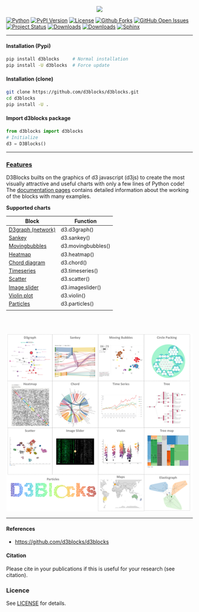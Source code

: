 <p align="center">
   <img src="https://github.com/d3blocks/d3blocks/blob/master/logo.png" align="center" width="600" />
</p>
 
[![Python](https://img.shields.io/pypi/pyversions/d3blocks)](https://img.shields.io/pypi/pyversions/d3blocks)
[![PyPI Version](https://img.shields.io/pypi/v/d3blocks)](https://pypi.org/project/d3blocks/)
[![License](https://img.shields.io/badge/license-GPL3-green.svg)](https://github.com/d3blocks/d3blocks/blob/master/LICENSE)
[![Github Forks](https://img.shields.io/github/forks/d3blocks/d3blocks.svg)](https://github.com/d3blocks/d3blocks/network)
[![GitHub Open Issues](https://img.shields.io/github/issues/d3blocks/d3blocks.svg)](https://github.com/d3blocks/d3blocks/issues)
[![Project Status](http://www.repostatus.org/badges/latest/active.svg)](http://www.repostatus.org/#active)
[![Downloads](https://pepy.tech/badge/d3blocks/month)](https://pepy.tech/project/d3blocks/month)
[![Downloads](https://pepy.tech/badge/d3blocks)](https://pepy.tech/project/d3blocks)
[![Sphinx](https://img.shields.io/badge/Sphinx-Docs-blue)](https://d3blocks.github.io/d3blocks/)


-------------------------------------------------------------------------

#### Installation (Pypi)
```bash
pip install d3blocks     # Normal installation
pip install -U d3blocks  # Force update
```

#### Installation (clone)
```bash
git clone https://github.com/d3blocks/d3blocks.git
cd d3blocks
pip install -U .
```  

#### Import d3blocks package
```python
from d3blocks import d3blocks
# Initialize
d3 = D3Blocks()
```

-------------------------------------------------------------------------
### [Features](https://d3blocks.github.io/d3blocks/)

D3Blocks builts on the graphics of d3 javascript (d3js) to create the most visually attractive and useful charts with only a few lines of Python code!
The [documentation pages](https://d3blocks.github.io/d3blocks/) contains detailed information about the working of the blocks with many examples. 

**Supported charts**



|  Block                                                                             |    Function           |
|------------------------------------------------------------------------------------|-----------------------|
| [D3graph (network)](https://d3blocks.github.io/d3blocks/pages/html/d3graph.html)   |  d3.d3graph()         |
| [Sankey](https://d3blocks.github.io/d3blocks/pages/html/Sankey.html)               |  d3.sankey()          |
| [Movingbubbles](https://d3blocks.github.io/d3blocks/pages/html/MovingBubbles.html) |  d3.movingbubbles()   |
| [Heatmap](https://d3blocks.github.io/d3blocks/pages/html/Heatmap.html)             |  d3.heatmap()         |
| [Chord diagram](https://d3blocks.github.io/d3blocks/pages/html/Chord.html)         |  d3.chord()           |
| [Timeseries](https://d3blocks.github.io/d3blocks/pages/html/Timeseries.html)       |  d3.timeseries()      |
| [Scatter](https://d3blocks.github.io/d3blocks/pages/html/Scatter.html)             |  d3.scatter()         |
| [Image slider](https://d3blocks.github.io/d3blocks/pages/html/Imageslider.html)    |  d3.imageslider()     |
| [Violin plot](https://d3blocks.github.io/d3blocks/pages/html/Violin.html)          |  d3.violin()          |
| [Particles](https://d3blocks.github.io/d3blocks/pages/html/Particles.html)         |  d3.particles()       |
|                                                                                    |                       |

<br><br>
<p align="center">
  <img src="https://github.com/d3blocks/d3blocks/blob/master/docs/figs/summary.png" width="600" />
</p>


-------------------------------------------------------------------------

#### References
* https://github.com/d3blocks/d3blocks

#### Citation
Please cite in your publications if this is useful for your research (see citation).
   
### Licence
See [LICENSE](LICENSE) for details.
